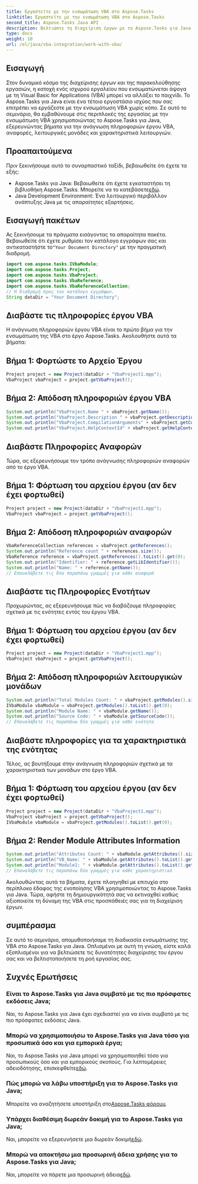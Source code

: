 ```yaml
---
title: Εργαστείτε με την ενσωμάτωση VBA στο Aspose.Tasks
linktitle: Εργαστείτε με την ενσωμάτωση VBA στο Aspose.Tasks
second_title: Aspose.Tasks Java API
description: Βελτιώστε τη διαχείριση έργων με το Aspose.Tasks για Java - Απελευθερώστε την ενσωμάτωση VBA για βελτιωμένες ροές εργασίας. Εξερευνήστε τώρα για αποτελεσματική παρακολούθηση εργασιών!
type: docs
weight: 10
url: /el/java/vba-integration/work-with-vba/
---
```

## Εισαγωγή
Στον δυναμικό κόσμο της διαχείρισης έργων και της παρακολούθησης εργασιών, η κατοχή ενός ισχυρού εργαλείου που ενσωματώνεται άψογα με τη Visual Basic for Applications (VBA) μπορεί να αλλάξει το παιχνίδι. Το Aspose.Tasks για Java είναι ένα τέτοιο εργοστάσιο ισχύος που σας επιτρέπει να εργάζεστε με την ενσωμάτωση VBA χωρίς κόπο. Σε αυτό το σεμινάριο, θα εμβαθύνουμε στις περιπλοκές της εργασίας με την ενσωμάτωση VBA χρησιμοποιώντας το Aspose.Tasks για Java, εξερευνώντας βήματα για την ανάγνωση πληροφοριών έργου VBA, αναφορές, λειτουργικές μονάδες και χαρακτηριστικά λειτουργιών.
## Προαπαιτούμενα
Πριν ξεκινήσουμε αυτό το συναρπαστικό ταξίδι, βεβαιωθείτε ότι έχετε τα εξής:
-  Aspose.Tasks για Java: Βεβαιωθείτε ότι έχετε εγκαταστήσει τη βιβλιοθήκη Aspose.Tasks. Μπορείτε να το κατεβάσετε[εδώ](https://releases.aspose.com/tasks/java/).
- Java Development Environment: Ένα λειτουργικό περιβάλλον ανάπτυξης Java με τις απαραίτητες εξαρτήσεις.
## Εισαγωγή πακέτων
 Ας ξεκινήσουμε τα πράγματα εισάγοντας τα απαραίτητα πακέτα. Βεβαιωθείτε ότι έχετε ρυθμίσει τον κατάλογο εγγράφων σας και αντικαταστήστε το`"Your Document Directory"` με την πραγματική διαδρομή.
```java
import com.aspose.tasks.IVbaModule;
import com.aspose.tasks.Project;
import com.aspose.tasks.VbaProject;
import com.aspose.tasks.VbaReference;
import com.aspose.tasks.VbaReferenceCollection;
// Η διαδρομή προς τον κατάλογο εγγράφων.
String dataDir = "Your Document Directory";
```
## Διαβάστε τις πληροφορίες έργου VBA
Η ανάγνωση πληροφοριών έργου VBA είναι το πρώτο βήμα για την ενσωμάτωση της VBA στο έργο Aspose.Tasks. Ακολουθήστε αυτά τα βήματα:
## Βήμα 1: Φορτώστε το Αρχείο Έργου
```java
Project project = new Project(dataDir + "VbaProject1.mpp");
VbaProject vbaProject = project.getVbaProject();
```
## Βήμα 2: Απόδοση πληροφοριών έργου VBA
```java
System.out.println("VbaProject.Name " + vbaProject.getName());
System.out.println("VbaProject.Description " + vbaProject.getDescription());
System.out.println("VbaProject.CompilationArguments" + vbaProject.getCompilationArguments());
System.out.println("VbaProject.HelpContextId" + vbaProject.getHelpContextId());
```
## Διαβάστε Πληροφορίες Αναφορών
Τώρα, ας εξερευνήσουμε τον τρόπο ανάγνωσης πληροφοριών αναφορών από το έργο VBA.
## Βήμα 1: Φόρτωση του αρχείου έργου (αν δεν έχει φορτωθεί)
```java
Project project = new Project(dataDir + "VbaProject1.mpp");
VbaProject vbaProject = project.getVbaProject();
```
## Βήμα 2: Απόδοση πληροφοριών αναφορών
```java
VbaReferenceCollection references = vbaProject.getReferences();
System.out.println("Reference count " + references.size());
VbaReference reference = vbaProject.getReferences().toList().get(0);
System.out.println("Identifier: " + reference.getLibIdentifier());
System.out.println("Name: " + reference.getName());
// Επαναλάβετε τις δύο παραπάνω γραμμές για κάθε αναφορά
```
## Διαβάστε τις Πληροφορίες Ενοτήτων
Προχωρώντας, ας εξερευνήσουμε πώς να διαβάζουμε πληροφορίες σχετικά με τις ενότητες εντός του έργου VBA.
## Βήμα 1: Φόρτωση του αρχείου έργου (αν δεν έχει φορτωθεί)
```java
Project project = new Project(dataDir + "VbaProject1.mpp");
VbaProject vbaProject = project.getVbaProject();
```
## Βήμα 2: Απόδοση πληροφοριών λειτουργικών μονάδων
```java
System.out.println("Total Modules Count: " + vbaProject.getModules().size());
IVbaModule vbaModule = vbaProject.getModules().toList().get(0);
System.out.println("Module Name: " + vbaModule.getName());
System.out.println("Source Code: " + vbaModule.getSourceCode());
// Επαναλάβετε τις παραπάνω δύο γραμμές για κάθε ενότητα
```
## Διαβάστε πληροφορίες για τα χαρακτηριστικά της ενότητας
Τέλος, ας βουτήξουμε στην ανάγνωση πληροφοριών σχετικά με τα χαρακτηριστικά των μονάδων στο έργο VBA.
## Βήμα 1: Φόρτωση του αρχείου έργου (αν δεν έχει φορτωθεί)
```java
Project project = new Project(dataDir + "VbaProject1.mpp");
VbaProject vbaProject = project.getVbaProject();
IVbaModule vbaModule = vbaProject.getModules().toList().get(0);
```
## Βήμα 2: Render Module Attributes Information
```java
System.out.println("Attributes Count: " + vbaModule.getAttributes().size());
System.out.println("VB_Name: " + vbaModule.getAttributes().toList().get(0).getKey());
System.out.println("Module1: " + vbaModule.getAttributes().toList().get(0).getValue());
// Επαναλάβετε τις παραπάνω δύο γραμμές για κάθε χαρακτηριστικό
```
Ακολουθώντας αυτά τα βήματα, έχετε πλοηγηθεί με επιτυχία στο περίπλοκο έδαφος της ενοποίησης VBA χρησιμοποιώντας το Aspose.Tasks για Java. Τώρα, αφήστε τη δημιουργικότητά σας να εκτιναχθεί καθώς αξιοποιείτε τη δύναμη της VBA στις προσπάθειές σας για τη διαχείριση έργων.
## συμπέρασμα
Σε αυτό το σεμινάριο, απομυθοποιήσαμε τη διαδικασία ενσωμάτωσης της VBA στο Aspose.Tasks για Java. Οπλισμένοι με αυτή τη γνώση, είστε καλά εξοπλισμένοι για να βελτιώσετε τις δυνατότητες διαχείρισης του έργου σας και να βελτιστοποιήσετε τη ροή εργασίας σας.
## Συχνές Ερωτήσεις
### Είναι το Aspose.Tasks για Java συμβατό με τις πιο πρόσφατες εκδόσεις Java;
Ναι, το Aspose.Tasks για Java έχει σχεδιαστεί για να είναι συμβατό με τις πιο πρόσφατες εκδόσεις Java.
### Μπορώ να χρησιμοποιήσω το Aspose.Tasks για Java τόσο για προσωπικά όσο και για εμπορικά έργα;
 Ναι, το Aspose.Tasks για Java μπορεί να χρησιμοποιηθεί τόσο για προσωπικούς όσο και για εμπορικούς σκοπούς. Για λεπτομέρειες αδειοδότησης, επισκεφθείτε[εδώ](https://purchase.aspose.com/buy).
### Πώς μπορώ να λάβω υποστήριξη για το Aspose.Tasks για Java;
 Μπορείτε να αναζητήσετε υποστήριξη στο[Aspose.Tasks φόρουμ](https://forum.aspose.com/c/tasks/15).
### Υπάρχει διαθέσιμη δωρεάν δοκιμή για το Aspose.Tasks για Java;
 Ναι, μπορείτε να εξερευνήσετε μια δωρεάν δοκιμή[εδώ](https://releases.aspose.com/).
### Μπορώ να αποκτήσω μια προσωρινή άδεια χρήσης για το Aspose.Tasks για Java;
 Ναι, μπορείτε να πάρετε μια προσωρινή άδεια[εδώ](https://purchase.aspose.com/temporary-license/).